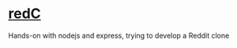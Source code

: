 # [redC](https://github.com/deepkhurana1999/redC)
Hands-on with nodejs and express, trying to develop a Reddit clone
